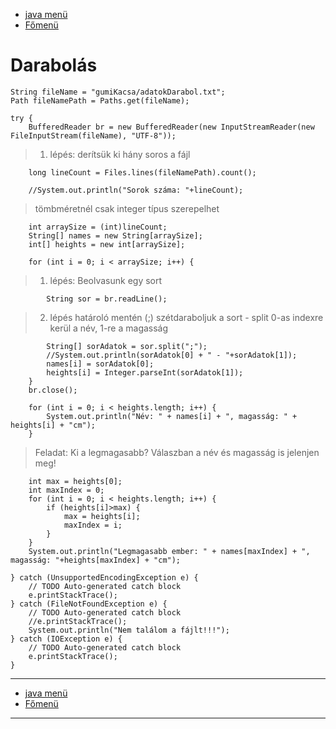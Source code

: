 - [java menü](../../java.md)
- [Főmenü](../../../README.md)

# Darabolás

```
String fileName = "gumiKacsa/adatokDarabol.txt";
Path fileNamePath = Paths.get(fileName);

try {
	BufferedReader br = new BufferedReader(new InputStreamReader(new FileInputStream(fileName), "UTF-8"));
```

> 1. lépés: derítsük ki hány soros a fájl

```
	long lineCount = Files.lines(fileNamePath).count();

	//System.out.println("Sorok száma: "+lineCount);
```

> tömbméretnél csak integer típus szerepelhet

```
	int arraySize = (int)lineCount;
	String[] names = new String[arraySize];
	int[] heights = new int[arraySize];

	for (int i = 0; i < arraySize; i++) {
```

> 1. lépés: Beolvasunk egy sort

```
		String sor = br.readLine();
```

> 2. lépés határoló mentén (;) szétdaraboljuk a sort - split
   >0-as indexre kerül a név, 1-re a magasság

```
		String[] sorAdatok = sor.split(";");
		//System.out.println(sorAdatok[0] + " - "+sorAdatok[1]);
		names[i] = sorAdatok[0];
		heights[i] = Integer.parseInt(sorAdatok[1]);
	}
	br.close();

	for (int i = 0; i < heights.length; i++) {
		System.out.println("Név: " + names[i] + ", magasság: " + heights[i] + "cm");
	}
```

> Feladat: Ki a legmagasabb? Válaszban a név és magasság is jelenjen meg!

```
	int max = heights[0];
	int maxIndex = 0;
	for (int i = 0; i < heights.length; i++) {
		if (heights[i]>max) {
			max = heights[i];
			maxIndex = i;
		}
	}
	System.out.println("Legmagasabb ember: " + names[maxIndex] + ", magasság: "+heights[maxIndex] + "cm");

} catch (UnsupportedEncodingException e) {
	// TODO Auto-generated catch block
	e.printStackTrace();
} catch (FileNotFoundException e) {
	// TODO Auto-generated catch block
	//e.printStackTrace();
	System.out.println("Nem találom a fájlt!!!");
} catch (IOException e) {
	// TODO Auto-generated catch block
	e.printStackTrace();
}
```

---

- [java menü](../../java.md)
- [Főmenü](../../../README.md)

---

